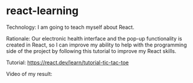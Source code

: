 # react-learning

Technology: I am going to teach myself about React.

Rationale: Our electronic health interface and the pop-up functionality is created in React, so I can improve my ability to help with the programming side of the project by following this tutorial to improve my React skills.

Tutorial: https://react.dev/learn/tutorial-tic-tac-toe

Video of my result: [<link to video>](https://drive.google.com/file/d/1M91pxlpzOOUhEuEEdcwF1WoxE5-9mKv2/view?usp=sharing)

